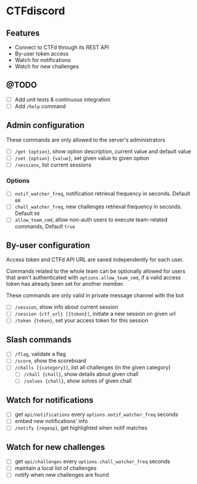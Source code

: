 # CTFdiscord
## Features
- Connect to CTFd through its REST API
- By-user token access
- Watch for notifications
- Watch for new challenges
  
## @TODO
- [ ] Add unit tests & continuous integration
- [ ] Add `/help` command

## Admin configuration
These commands are only allowed to the server's administrators

- [ ] `/get {option}`, show option description, current value and default value
- [ ] `/set {option} {value}`, set given value to given option
- [ ] `/sessions`, list current sessions

### Options
- [ ] `notif_watcher_freq`, notification retrieval frequency in seconds. Default `60`
- [ ] `chall_watcher_freq`, new challenges retrieval frequency in seconds. Default `60`
- [ ] `allow_team_cmd`, allow non-auth users to execute team-related commands, Default `true`

## By-user configuration
Access token and CTFd API URL are saved independently for each user.

Commands related to the whole team can be optionally allowed for users that aren't authenticated with `options.allow_team_cmd`, if a valid access token has already been set for another member.

These commands are only valid in private message channel with the bot
- [ ] `/session`, show info about current session
- [ ] `/session {ctf_url} [{token}]`, initiate a new session on given url
- [ ] `/token {token}`, set your access token for this session

## Slash commands
  - [ ] `/flag`, validate a flag
  - [ ] `/score`, show the scoreboard
  - [ ] `/challs [{category}]`, list all challenges (in the given category)
    - [ ] `/chall {chall}`, show details about given chall
    - [ ] `/solves {chall}`, show solves of given chall

## Watch for notifications
- [ ] get `api/notifications` every `options.notif_watcher_freq` seconds
- [ ] embed new notifications' info
- [ ] `/notify {regexp}`, get highlighted when notif matches

## Watch for new challenges
- [ ] get `api/challenges` every `options.chall_watcher_freq` seconds
- [ ] maintain a local list of challenges
- [ ] notify when new challenges are found